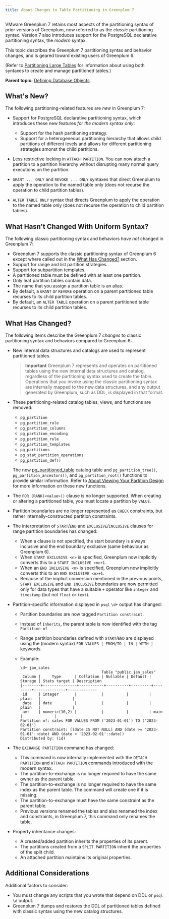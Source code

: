 ```yaml
---
title: About Changes to Table Partitioning in Greenplum 7
---
```


VMware Greenplum 7 retains most aspects of the partitioning syntax of prior versions of Greenplum, now referred to as the *classic* partitioning syntax. Version 7 also introduces support for the PostgreSQL declarative partitioning syntax, the *modern* syntax.

This topic describes the Greenplum 7 partitioning syntax and behavior changes, and is geared toward existing users of Greenplum 6.

(Refer to [Partitioning Large Tables](ddl-partition.html) for information about using both syntaxes to create and manage partitioned tables.)

**Parent topic:** [Defining Database Objects](../ddl/ddl.html)

## <a id="new"></a>What's New?

The following partitioning-related features are *new* in Greenplum 7:

- Support for PostgreSQL declarative partitioning syntax, which introduces these new features *for the modern syntax only*:

    - Support for the hash partitioning strategy.
    - Support for a heterogeneous partitioning hierarchy that allows child partitions of different levels and allows for different partitioning strategies amonst the child partitions.
- Less restrictive locking in `ATTACH PARTITION`. You can now attach a partition to a partition hierarchy without disrupting many normal query executions on the partition.
- `GRANT ... ONLY` and `REVOKE ... ONLY` syntaxes that direct Greenplum to apply the operation to the named table only (does not recurse the operation to child partition tables).
- `ALTER TABLE ONLY` syntax that directs Greenplum to apply the operation to the named table only (does not recurse the operation to child partition tables).


## <a id="not"></a>What Hasn't Changed With Uniform Syntax?

The following classic partitioning syntax and behaviors *have not* changed in Greenplum 7:

- Greenplum 7 supports the classic partitioning syntax of Greenplum 6 except where called out in the [What Has Changed?](#changed) section.
- Support for range and list partition strategies.
- Support for subpartition templates.
- A partitioned table must be defined with at least one partition.
- Only leaf partition tables contain data.
- The name that you assign a partition table is an alias.
- By default, a `GRANT` or `REVOKE` operation on a parent partitioned table recurses to its child partition tables.
- By default, an `ALTER TABLE` operation on a parent partitioned table recurses to its child partition tables.


## <a id="changed"></a>What Has Changed?

The following items describe the Greenplum 7 *changes* to classic partitioning syntax and behaviors compared to Greenplum 6:

- New internal data structures and catalogs are used to represent partitioned tables. 
    > **Important** Greenplum 7 represents and operates on partitioned tables using the new internal data structures and catalog, regardless of the partitioning syntax used to create the table. Operations that you invoke using the classic partitioning syntax are internally mapped to the new data structures, and any output generated by Greenplum, such as DDL, is displayed in that format.

- These partitioning-related catalog tables, views, and functions are removed:
    - `pg_partition`
    - `pg_partition_rule`
    - `pg_partition_columns`
    - `pg_partition_encoding`
    - `pg_partition_rule`
    - `pg_partition_templates`
    - `pg_partitions`
    - `pg_stat_partition_operations`
    - `pg_partition_def()`

    The new [pg_partitioned_table](../../ref_guide/system_catalogs/pg_partitioned_table.html) catalog table and `pg_partition_tree()`, `pg_partition_ancestors()`, and `pg_partition_root()` functions to provide similar information. Refer to [About Viewing Your Partition Design](ddl-partition.html#topic76) for more information on these new functions.
- The `FOR (RANK(<value>))` clause is no longer supported. When creating or altering a partitioned table, you must locate a partition by `VALUE`.
- Partition boundaries are no longer represented as `CHECK` constraints, but rather internally-constructed partition constraints.
- The interpretation of `START`/`END` and `EXCLUSIVE`/`INCLUSIVE` clauses for range partition boundaries has changed:

    - When a clause is not specified, the start boundary is always inclusive and the end boundary exclusive (same behaviour as Greenplum 6).
    - When `START EXCLUSIVE <n>` is specified, Greenplum now implicitly converts this to a `START INCLUSIVE <n>+1`.
    - When an `END INCLUSIVE <n>` is specified, Greenplum now implicitly converts this to an `END EXCLUSIVE <n>+1`.
    - Because of the implicit conversion mentioned in the previous points, `START EXCLUSIVE` and `END INCLUSIVE` boundaries are now permitted only for data types that have a suitable `+` operator like `integer` and `timestamp` (but not `float` or `text`).
- Partition-specific information displayed in `psql` `\d+` output has changed:

    - Partition boundaries are now tagged `Partition constraint`.
    - Instead of `Inherits`, the parent table is now identified with the tag `Partition of`
    - Range partition boundaries defined with `START`/`END` are displayed using the (modern syntax) `FOR VALUES [ FROM/TO | IN | WITH ]` keywords.
    - Example:

        ```
        \d+ jan_sales
                                            Table "public.jan_sales"
         Column |     Type      | Collation | Nullable | Default | Storage | Stats target | Description
        |--------+---------------+-----------+----------+---------+---------+--------------+-------------
         id     | integer       |           |          |         | plain   |              |
         date   | date          |           |          |         | plain   |              |
         amt    | numeric(10,2) |           |          |         | main    |              |
        Partition of: sales FOR VALUES FROM ('2023-01-01') TO ('2023-02-01')
        Partition constraint: ((date IS NOT NULL) AND (date >= '2023-01-01'::date) AND (date < '2023-02-01'::date))
        Distributed by: (id)
        ```

- The `EXCHANGE PARTITION` command has changed:

    - This command is now internally implemented with the `DETACH PARTITION` and `ATTACH PARTITION` commands introduced with the modern syntax.
    - The partition-to-exchange is no longer required to have the same owner as the parent table.
    - The partition-to-exchange is no longer required to have the same index as the parent table. The command will create one if it is missing.
    - The partition-to-exchange must have the same constraint as the parent table.
    - Previous versions renamed the tables and also renamed the index and constraints, in Greenplum 7, this command only renames the table.
- Property inheritance changes:

    - A created/added partition inherits the properties of its parent.
    - The partitions created from a `SPLIT PARTITION` inherit the properties of the split child.
    - An attached partition maintains its original properties.

## <a id="other"></a>Additional Considerations

Additional factors to consider:

- You must change any scripts that you wrote that depend on DDL or `psql \d` output.
- Greenplum 7 dumps and restores the DDL of partitioned tables defined with classic syntax using the new catalog structures.


